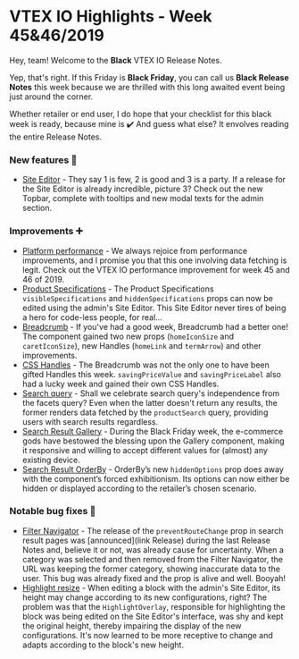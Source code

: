 # VTEX IO Highlights - Week 45&46/2019

Hey, team! Welcome to the **Black** VTEX IO Release Notes.

Yep, that's right. If this Friday is **Black Friday**, you can call us **Black Release Notes** this week because we are thrilled with this long awaited event being just around the corner. 

Whether retailer or end user, I do hope that your checklist for this black week is ready, because mine is :heavy_check_mark: And guess what else? It envolves reading the entire Release Notes. 

### New features  :rocket: 

- [Site Editor](https://vtex.io/docs/releases/2019-week-45-46/site-editor) - They say 1 is few, 2 is good and 3 is a party. If a release for the Site Editor is already incredible, picture 3? Check out the new Topbar, complete with tooltips and new modal texts for the admin section. 

### Improvements :heavy_plus_sign:

- [Platform performance](https://vtex.io/docs/releases/2019-week-45-46/platform-performance) - We always rejoice from performance improvements, and I promise you that this one involving data fetching is legit. Check out the VTEX IO performance improvement for week 45 and 46 of 2019.
- [Product Specifications](https://vtex.io/docs/releases/2019-week-45-46/product-specifications) - The Product Specifications `visibleSpecifications` and `hiddenSpecifications` props can now be edited using the admin's Site Editor. This Site Editor never tires of being a hero for code-less people, for real...
- [Breadcrumb](https://vtex.io/docs/releases/2019-week-45-46/breadcrumb) - If you've had a good week, Breadcrumb had a better one! The component gained two new props (`homeIconSize` and `caretIconSize`), new Handles (`homeLink` and `termArrow`) and other improvements. 
- [CSS Handles](https://vtex.io/docs/releases/2019-week-45-46/css-handles) - The Breadcrumb was not the only one to have been gifted Handles this week. `savingPriceValue` and `savingPriceLabel` also had a lucky week and gained their own CSS Handles. 
- [Search query](https://vtex.io/docs/releases/2019-week-45-46/search-query) - Shall we celebrate search query's independence from the facets query? Even when the latter doesn't return any results, the former renders data fetched by the `productSearch` query, providing users with search results regardless. 
- [Search Result Gallery](https://vtex.io/docs/releases/2019-week-45-46/search-result-gallery) - During the Black Friday week, the e-commerce gods have bestowed the blessing upon the Gallery component, making it responsive and willing to accept different values for (almost) any existing device. 
- [Search Result OrderBy](search-result-orderby) - OrderBy’s new `hiddenOptions` prop does away with the component’s forced exhibitionism. Its options can now either be hidden or displayed according to the retailer’s chosen scenario.

### Notable bug fixes  :bug:

- [Filter Navigator](https://github.com/vtex-apps/search-result/pull/272) -  The release of the `preventRouteChange` prop in search result pages was [announced](link Release) during the last Release Notes and, believe it or not, was already cause for uncertainty. When a category was selected and then removed from the Filter Navigator, the URL was keeping the former category, showing inaccurate data to the user. This bug was already fixed and the prop is alive and well. Booyah! 
- [Highlight resize](https://github.com/vtex-apps/admin-pages/pull/303) - When editing a block with the admin's Site Editor, its height may change according to its new configurations, right? The problem was that the `HighlightOverlay`, responsible for highlighting the block was being edited on the Site Editor's interface, was shy and kept the original height, thereby impairing the display of the new configurations. It's now learned to be more receptive to change and adapts according to the block's new height. 
